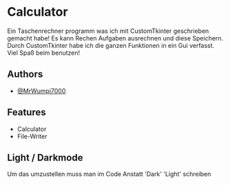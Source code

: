 
# Calculator
Ein Taschenrechner programm was ich mit CustomTkinter geschrieben gemacht habe! 
Es kann Rechen Aufgaben ausrechnen und diese Speichern.
Durch CustomTkinter habe ich die ganzen Funktionen in ein Gui verfasst.
Viel Spaß beim benutzen!
## Authors

- [@MrWumpi7000](https://www.github.com/MrWumpi7000)


## Features

- Calculator
- File-Writer

## Light / Darkmode
Um das umzustellen muss man im Code Anstatt 'Dark' 'Light' schreiben
